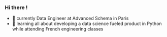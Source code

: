 ### Hi there !

- 🤖 currently Data Engineer at Advanced Schema in Paris
- 👀 learning all about developing a data science fueled product in Python while attending French engineering classes

